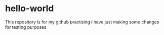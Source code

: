 # hello-world
This repository is for my github practising
i have just making some changes for testing purposes
